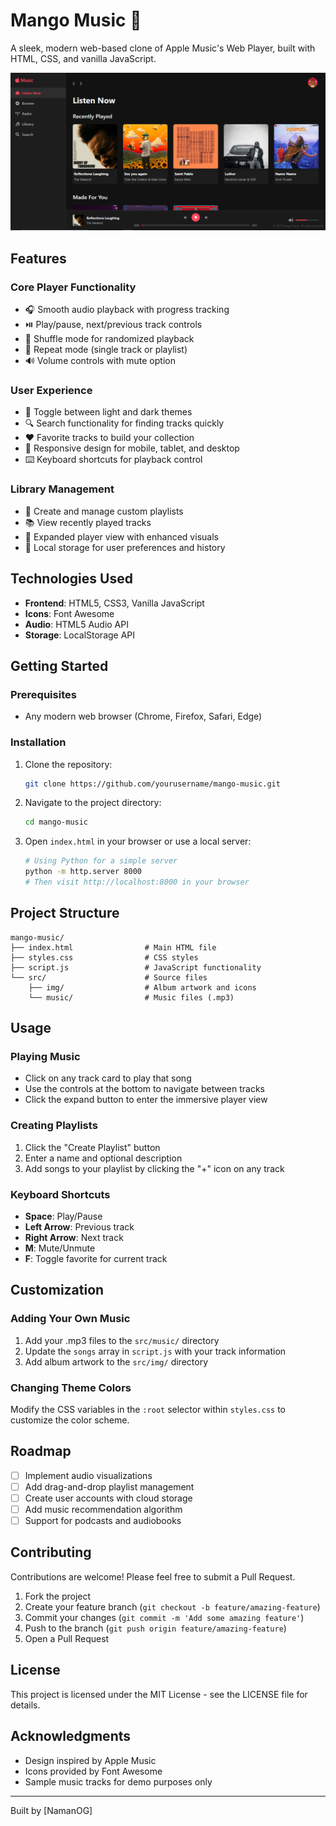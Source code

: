 # Mango Music 🎵

A sleek, modern web-based clone of Apple Music's Web Player, built with HTML, CSS, and vanilla JavaScript.

![Mango Music Screenshot](./src/img/Project.png)

## Features

### Core Player Functionality
- 🎧 Smooth audio playback with progress tracking
- ⏯️ Play/pause, next/previous track controls
- 🔀 Shuffle mode for randomized playback
- 🔁 Repeat mode (single track or playlist)
- 🔊 Volume controls with mute option

### User Experience
- 🌙 Toggle between light and dark themes
- 🔍 Search functionality for finding tracks quickly
- ❤️ Favorite tracks to build your collection
- 📱 Responsive design for mobile, tablet, and desktop
- ⌨️ Keyboard shortcuts for playback control

### Library Management
- 📝 Create and manage custom playlists
- 📚 View recently played tracks
- 🎨 Expanded player view with enhanced visuals
- 💾 Local storage for user preferences and history

## Technologies Used

- **Frontend**: HTML5, CSS3, Vanilla JavaScript
- **Icons**: Font Awesome
- **Audio**: HTML5 Audio API
- **Storage**: LocalStorage API

## Getting Started

### Prerequisites
- Any modern web browser (Chrome, Firefox, Safari, Edge)

### Installation

1. Clone the repository:
   ```bash
   git clone https://github.com/yourusername/mango-music.git
   ```

2. Navigate to the project directory:
   ```bash
   cd mango-music
   ```

3. Open `index.html` in your browser or use a local server:
   ```bash
   # Using Python for a simple server
   python -m http.server 8000
   # Then visit http://localhost:8000 in your browser
   ```

## Project Structure

```
mango-music/
├── index.html                # Main HTML file
├── styles.css                # CSS styles
├── script.js                 # JavaScript functionality
└── src/                      # Source files
    ├── img/                  # Album artwork and icons
    └── music/                # Music files (.mp3)
```

## Usage

### Playing Music
- Click on any track card to play that song
- Use the controls at the bottom to navigate between tracks
- Click the expand button to enter the immersive player view

### Creating Playlists
1. Click the "Create Playlist" button
2. Enter a name and optional description
3. Add songs to your playlist by clicking the "+" icon on any track

### Keyboard Shortcuts
- **Space**: Play/Pause
- **Left Arrow**: Previous track
- **Right Arrow**: Next track
- **M**: Mute/Unmute
- **F**: Toggle favorite for current track

## Customization

### Adding Your Own Music
1. Add your .mp3 files to the `src/music/` directory
2. Update the `songs` array in `script.js` with your track information
3. Add album artwork to the `src/img/` directory

### Changing Theme Colors
Modify the CSS variables in the `:root` selector within `styles.css` to customize the color scheme.

## Roadmap

- [ ] Implement audio visualizations
- [ ] Add drag-and-drop playlist management
- [ ] Create user accounts with cloud storage
- [ ] Add music recommendation algorithm
- [ ] Support for podcasts and audiobooks

## Contributing

Contributions are welcome! Please feel free to submit a Pull Request.

1. Fork the project
2. Create your feature branch (`git checkout -b feature/amazing-feature`)
3. Commit your changes (`git commit -m 'Add some amazing feature'`)
4. Push to the branch (`git push origin feature/amazing-feature`)
5. Open a Pull Request

## License

This project is licensed under the MIT License - see the LICENSE file for details.

## Acknowledgments

- Design inspired by Apple Music
- Icons provided by Font Awesome
- Sample music tracks for demo purposes only

---

Built by [NamanOG]